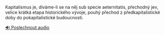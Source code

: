 
Kapitalismus je, díváme-li se na něj sub specie aeternitatis, přechodný jev, velice krátká etapa historického vývoje, pouhý přechod z předkapitalistické doby do pokapitalistické budoucnosti.

[🔊 Poslechnout audio](/data/7-paragraphs/audio/chapter_54/para_012-Kapitalismus-je-dvme-li-se-na-nj-sub-specie-ae.mp3)
